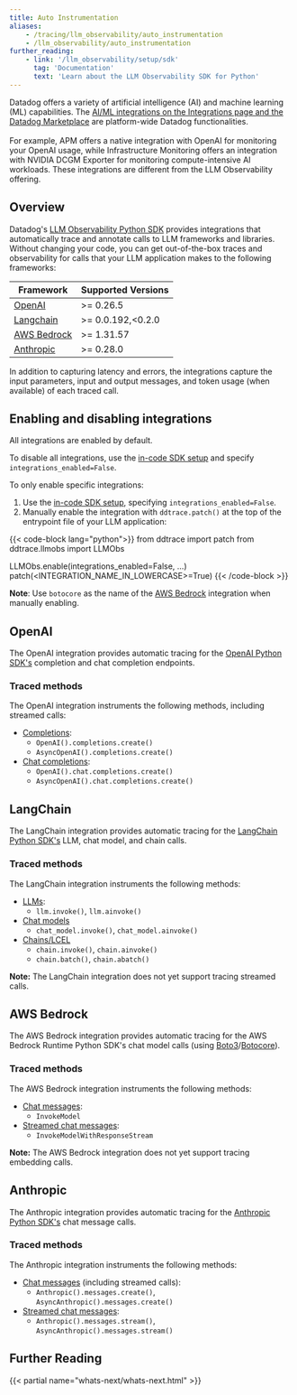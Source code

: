 ```yaml
---
title: Auto Instrumentation
aliases:
    - /tracing/llm_observability/auto_instrumentation
    - /llm_observability/auto_instrumentation
further_reading:
    - link: '/llm_observability/setup/sdk'
      tag: 'Documentation'
      text: 'Learn about the LLM Observability SDK for Python'
---
```


<div class="alert alert-info">Datadog offers a variety of artificial intelligence (AI) and machine learning (ML) capabilities. The <a href="/integrations/#cat-aiml">AI/ML integrations on the Integrations page and the Datadog Marketplace</a> are platform-wide Datadog functionalities. <br><br> For example, APM offers a native integration with OpenAI for monitoring your OpenAI usage, while Infrastructure Monitoring offers an integration with NVIDIA DCGM Exporter for monitoring compute-intensive AI workloads. These integrations are different from the LLM Observability offering.</div>

## Overview

Datadog's [LLM Observability Python SDK][16] provides integrations that automatically trace and annotate calls to LLM frameworks and libraries. Without changing your code, you can get out-of-the-box traces and observability for calls that your LLM application makes to the following frameworks:


| Framework                               | Supported Versions |
|-----------------------------------------|--------------------|
| [OpenAI](#openai)                       | >= 0.26.5          |
| [Langchain](#langchain)                 | >= 0.0.192,<0.2.0  |
| [AWS Bedrock](#aws-bedrock)             | >= 1.31.57         |
| [Anthropic](#anthropic)                 | >= 0.28.0          |

In addition to capturing latency and errors, the integrations capture the input parameters, input and output messages, and token usage (when available) of each traced call.

## Enabling and disabling integrations

All integrations are enabled by default.

To disable all integrations, use the [in-code SDK setup][12] and specify `integrations_enabled=False`.

To only enable specific integrations:
1. Use the [in-code SDK setup][12], specifying `integrations_enabled=False`.
2. Manually enable the integration with `ddtrace.patch()` at the top of the entrypoint file of your LLM application:

{{< code-block lang="python">}}
from ddtrace import patch
from ddtrace.llmobs import LLMObs

LLMObs.enable(integrations_enabled=False, ...)
patch(<INTEGRATION_NAME_IN_LOWERCASE>=True)
{{< /code-block >}}

**Note**: Use `botocore` as the name of the [AWS Bedrock](#aws-bedrock) integration when manually enabling.

## OpenAI

The OpenAI integration provides automatic tracing for the [OpenAI Python SDK's][1] completion and chat completion endpoints.

### Traced methods

The OpenAI integration instruments the following methods, including streamed calls:

- [Completions][2]:
   - `OpenAI().completions.create()`
   - `AsyncOpenAI().completions.create()`
- [Chat completions][3]:
   - `OpenAI().chat.completions.create()`
   - `AsyncOpenAI().chat.completions.create()`

## LangChain

The LangChain integration provides automatic tracing for the [LangChain Python SDK's][4] LLM, chat model, and chain calls.

### Traced methods

The LangChain integration instruments the following methods:

- [LLMs][13]: 
  - `llm.invoke()`, `llm.ainvoke()`
- [Chat models][14] 
  - `chat_model.invoke()`, `chat_model.ainvoke()`
- [Chains/LCEL][15]
  - `chain.invoke()`, `chain.ainvoke()`
  - `chain.batch()`, `chain.abatch()`

**Note:** The LangChain integration does not yet support tracing streamed calls.

## AWS Bedrock

The AWS Bedrock integration provides automatic tracing for the AWS Bedrock Runtime Python SDK's chat model calls (using [Boto3][5]/[Botocore][6]).

### Traced methods

The AWS Bedrock integration instruments the following methods:

- [Chat messages][7]:
  - `InvokeModel`
- [Streamed chat messages][8]:
  -  `InvokeModelWithResponseStream`

**Note:** The AWS Bedrock integration does not yet support tracing embedding calls.

## Anthropic

The Anthropic integration provides automatic tracing for the [Anthropic Python SDK's][9] chat message calls. 

### Traced methods

The Anthropic integration instruments the following methods:

- [Chat messages][10] (including streamed calls):
  - `Anthropic().messages.create()`, `AsyncAnthropic().messages.create()`
- [Streamed chat messages][11]:
  - `Anthropic().messages.stream()`, `AsyncAnthropic().messages.stream()`

## Further Reading

{{< partial name="whats-next/whats-next.html" >}}

[1]: https://platform.openai.com/docs/api-reference/introduction
[2]: https://platform.openai.com/docs/api-reference/completions
[3]: https://platform.openai.com/docs/api-reference/chat
[4]: https://python.langchain.com/v0.2/docs/introduction/
[5]: https://boto3.amazonaws.com/v1/documentation/api/latest/reference/services/bedrock-runtime.html
[6]: https://botocore.amazonaws.com/v1/documentation/api/latest/reference/services/bedrock-runtime.html
[7]: https://docs.aws.amazon.com/bedrock/latest/APIReference/API_runtime_InvokeModel.html
[8]: https://docs.aws.amazon.com/bedrock/latest/APIReference/API_runtime_InvokeModelWithResponseStream.html
[9]: https://docs.anthropic.com/en/api/client-sdks#python
[10]: https://docs.anthropic.com/en/api/messages
[11]: https://docs.anthropic.com/en/api/messages-streaming
[12]: /llm_observability/setup/sdk/#in-code-setup
[13]: https://python.langchain.com/v0.2/docs/concepts/#llms
[14]: https://python.langchain.com/v0.2/docs/concepts/#chat-models
[15]: https://python.langchain.com/v0.2/docs/concepts/#runnable-interface
[16]: /llm_observability/setup/sdk/
